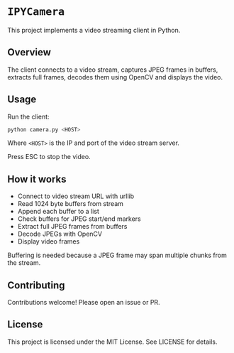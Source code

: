 # **`IPYCamera`**

This project implements a video streaming client in Python.

## Overview

The client connects to a video stream, captures JPEG frames in buffers, extracts
full frames, decodes them using OpenCV and displays the video.

## Usage

Run the client:

```sh
python camera.py <HOST>
```

Where `<HOST>` is the IP and port of the video stream server.

Press ESC to stop the video.

## How it works

- Connect to video stream URL with urllib
- Read 1024 byte buffers from stream
- Append each buffer to a list
- Check buffers for JPEG start/end markers
- Extract full JPEG frames from buffers
- Decode JPEGs with OpenCV
- Display video frames

Buffering is needed because a JPEG frame may span multiple chunks from the
stream.

## Contributing

Contributions welcome! Please open an issue or PR.

## License

This project is licensed under the MIT License. See LICENSE for details.
